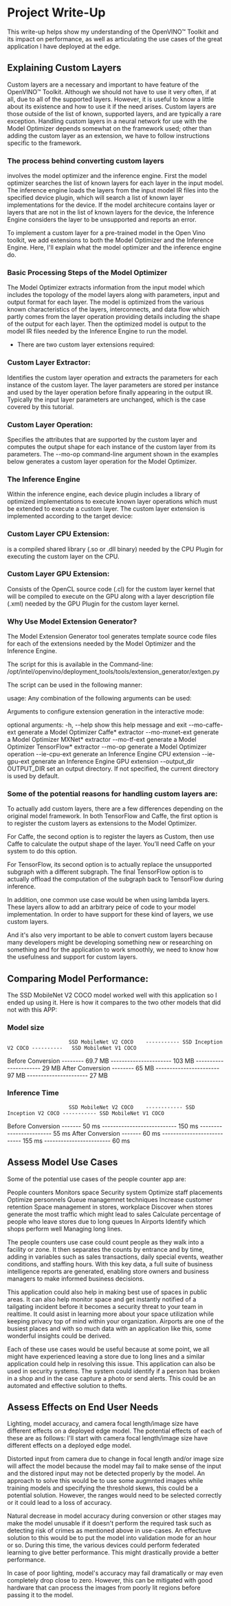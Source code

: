 # Project Write-Up
This write-up helps show my understanding of the OpenVINO™ Toolkit and its impact on performance, as well as articulating the use cases of the great application I have deployed at the edge.

## Explaining Custom Layers
Custom layers are a necessary and important to have feature of the OpenVINO™ Toolkit.   Although we should not have to use it very often, if at all, due to all of the supported layers. However, it is useful to know a little about its existence and how to use it if the need arises.  Custom layers are those outside of the list of known, supported layers, and are typically a rare exception. Handling custom layers in a neural network for use with the Model Optimizer depends somewhat on the framework used; other than adding the custom layer as an extension, we have to follow instructions specific to the framework.

### The process behind converting custom layers 
involves the model optimizer and the inference engine.  First the model optimizer searches the list of known layers for each layer in the input model. The inference engine loads the layers from the input model IR files into the specified device plugin, which will search a list of known layer implementations for the device. If the model architecure contains layer or layers that are not in the list of known layers for the device, the Inference Engine considers the layer to be unsupported and reports an error. 

To implement a custom layer for a pre-trained model in the Open Vino toolkit, we add extensions to both the Model Optimizer and the Inference Engine.  Here, I'll explain what the model optimizer and the inference engine do.

### Basic Processing Steps of the Model Optimizer
The Model Optimizer extracts information from the input model which includes the topology of the model layers along with parameters, input and output format for each layer. The model is optimized from the various known characteristics of the layers, interconnects, and data flow which partly comes from the layer operation providing details including the shape of the output for each layer. Then the optimized model is output to the model IR files needed by the Inference Engine to run the model.

* There are two custom layer extensions required:

### Custom Layer Extractor:
Identifies the custom layer operation and extracts the parameters for each instance of the custom layer. The layer parameters are stored per instance and used by the layer operation before finally appearing in the output IR. Typically the input layer parameters are unchanged, which is the case covered by this tutorial.

### Custom Layer Operation:
Specifies the attributes that are supported by the custom layer and computes the output shape for each instance of the custom layer from its parameters. The --mo-op command-line argument shown in the examples below generates a custom layer operation for the Model Optimizer.

### The Inference Engine
Within the inference engine, each device plugin includes a library of optimized implementations to execute known layer operations which must be extended to execute a custom layer. The custom layer extension is implemented according to the target device:

### Custom Layer CPU Extension:
is a compiled shared library (.so or .dll binary) needed by the CPU Plugin for executing the custom layer on the CPU.

### Custom Layer GPU Extension:
Consists of the OpenCL source code (.cl) for the custom layer kernel that will be compiled to execute on the GPU along with a layer description file (.xml) needed by the GPU Plugin for the custom layer kernel.

### Why Use Model Extension Generator?

The Model Extension Generator tool generates template source code files for each of the extensions needed by the Model Optimizer and the Inference Engine.

The script for this is available in the Command-line:
/opt/intel/openvino/deployment_tools/tools/extension_generator/extgen.py

The script can be used in the following manner:

usage: Any combination of the following arguments can be used:

Arguments to configure extension generation in the interactive mode:

optional arguments:
  -h, --help            show this help message and exit
  --mo-caffe-ext        generate a Model Optimizer Caffe* extractor
  --mo-mxnet-ext        generate a Model Optimizer MXNet* extractor
  --mo-tf-ext           generate a Model Optimizer TensorFlow* extractor
  --mo-op               generate a Model Optimizer operation
  --ie-cpu-ext          generate an Inference Engine CPU extension
  --ie-gpu-ext          generate an Inference Engine GPU extension
  --output_dir OUTPUT_DIR
                        set an output directory. If not specified, the current
                        directory is used by default.


### Some of the potential reasons for handling custom layers are:
To actually add custom layers, there are a few differences depending on the original model framework. In both TensorFlow and Caffe, the first option is to register the custom layers as extensions to the Model Optimizer.

For Caffe, the second option is to register the layers as Custom, then use Caffe to calculate the output shape of the layer. You’ll need Caffe on your system to do this option.

For TensorFlow, its second option is to actually replace the unsupported subgraph with a different subgraph. The final TensorFlow option is to actually offload the computation of the subgraph back to TensorFlow during inference.


In addition, one common use case would be when using lambda layers. These layers allow to add an arbitrary peice of code to your model implementation. In order to have support for these kind of layers, we use custom layers. 

And it's also very important to be able to convert custom layers because many developers might be developing something new or researching on something and for the application to work smoothly, we need to know how the usefulness and support for custom layers.


## Comparing Model Performance:

The SSD MobileNet V2 COCO model worked well with this application so I ended up using it. Here is how it compares to the two other models that did not with this APP:

### Model size

                        SSD MobileNet V2 COCO	 ----------- SSD Inception V2 COCO ----------   SSD MobileNet V1 COCO
Before Conversion	--------   69.7 MB ----------------------     103 MB ----------------------      29 MB
After Conversion	--------   65 MB	-----------------------      97 MB ----------------------      27 MB

### Inference Time

                        SSD MobileNet V2 COCO	 ------------ SSD Inception V2 COCO	----------- SSD MobileNet V1 COCO
Before Conversion	-------    50 ms ---------------------------    150 ms ------------------------  55 ms
After Conversion	-------    60 ms ---------------------------    155 ms ------------------------  60 ms



## Assess Model Use Cases

Some of the potential use cases of the people counter app are:

People counters
Monitors space
Security system
Optimize staff placements
Optimize personnels
Queue managemnet techniques
Increase customer retention
Space management in stores, workplace
Discover when stores generate the most traffic which might lead to sales
Calculate percentage of people who leave stores due to long queues
In Airports
Identify which shops perform well
Managing long lines.

The people counters use case could count people as they walk into a facility or zone. It then separates the counts by entrance and by time, adding in variables such as sales transactions, daily special events, weather conditions, and staffing hours. With this key data, a full suite of business intelligence reports are generated, enabling store owners and business managers to make informed business decisions.

This application could also help in making best use of spaces in public areas. It can also help monitor space and get instantly notified of a tailgating incident before it becomes a security threat to your team in realtime.  It could asist in learning more about your space utilization while keeping privacy top of mind within your organization.  Airports are one of the busiest places and with so much data with an application like this, some wonderful insights could be derived. 

Each of these use cases would be useful because at some point, we all might have experienced leaving a store due to long lines and a similar application could help in resolving this issue. This application can also be used in security systems.  The system could identify if a person has broken in a shop and in the case capture a photo or send alerts. This could be an automated and effective solution to thefts.  


## Assess Effects on End User Needs

Lighting, model accuracy, and camera focal length/image size have different effects on a deployed edge model. The potential effects of each of these are as follows:  I'll start with camera focal length/image size have different effects on a deployed edge model.

Distorted input from camera due to change in focal length and/or image size will affect the model because the model may fail to make sense of the input and the distored input may not be detected properly by the model. An approach to solve this would be to use some augmnted images while training models and specifying the threshold skews, this could be a potential solution. However, the ranges would need to be selected correctly or it could lead to a loss of accuracy.

Natural decrease in model accuracy during conversion or other stages may make the model unusable if it doesn't perform the required task such as detecting risk of crimes as mentioned above in use-cases. An effectuve solution to this would be to put the model into validation mode for an hour or so. During this time, the various devices could perform federated learning to give better performance. This might drastically provide a better performance.

In case of poor lighting, model's accuracy may fail dramatically or may even completely drop close to zero. However, this can be mitigated with good hardware that can process the images from poorly lit regions before passing it to the model.





